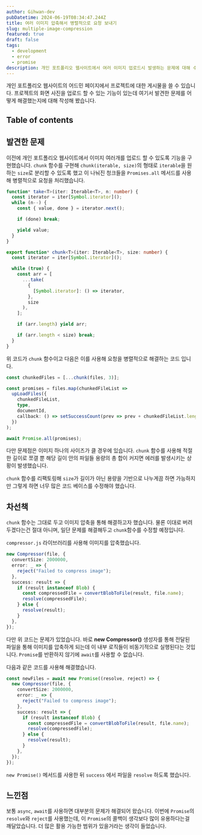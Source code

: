 ```yaml
---
author: Gihwan-dev
pubDatetime: 2024-06-19T08:34:47.244Z
title: 여러 이미지 압축해서 병렬적으로 요청 보내기
slug: multiple-image-compression
featured: true
draft: false
tags:
  - development
  - error
  - promise
description: 개인 포트폴리오 웹사이트에서 여러 이미지 업로드시 발생하는 문제에 대해 수정해 봤습니다.
---
```


개인 포트폴리오 웹사이트의 어드민 페이지에서 프로젝트에 대한 게시물을 쓸 수 있습니다. 프로젝트의 화면 사진을 업로드 할 수 있는 기능이 있는데 여기서 발견한 문제를 어떻게 해결했는지에 대해 작성해 봤습니다.

## Table of contents

## 발견한 문제

이전에 개인 포트폴리오 웹사이트에서 이미지 여러개를 업로드 할 수 있도록 기능을 구현했습니다. `chunk` 함수를 구현해 `chunk(iterable, size)`의 형태로 `iterable`을 원하는 `size`로 분리할 수 있도록 했고 이 나눠진 청크들을 `Promises.all` 메서드를 사용해 병렬적으로 요청을 처리했습니다.

```ts
function* take<T>(iter: Iterable<T>, n: number) {
  const iterator = iter[Symbol.iterator]();
  while (n--) {
    const { value, done } = iterator.next();

    if (done) break;

    yield value;
  }
}

export function* chunk<T>(iter: Iterable<T>, size: number) {
  const iterator = iter[Symbol.iterator]();

  while (true) {
    const arr = [
      ...take(
        {
          [Symbol.iterator]: () => iterator,
        },
        size
      ),
    ];

    if (arr.length) yield arr;

    if (arr.length < size) break;
  }
}
```

위 코드가 `chunk` 함수이고 다음은 이를 사용해 요청을 병렬적으로 해결하는 코드 입니다.

```ts
const chunkedFiles = [...chunk(files, 3)];

const promises = files.map(chunkedFileList =>
  upLoadFiles({
    chunkedFileList,
    type,
    documentId,
    callback: () => setSuccessCount(prev => prev + chunkedFileList.length),
  })
);

await Promise.all(promises);
```

다만 문제점은 이미지 하나의 사이즈가 클 경우에 있습니다. `chunk` 함수를 사용해 적절한 길이로 쪼갤 뿐 해당 길이 안의 파일들 용량의 총 합이 커지면 에러를 발생시키는 상황이 발생했습니다.

`chunk` 함수를 리팩토링해 `size`가 길이가 아닌 용량을 기반으로 나누게끔 하면 가능하지만 그렇게 하면 너무 많은 코드 베이스를 수정해야 했습니다.

## 차선책

`chunk` 함수는 그대로 두고 이미지 압축을 통해 해결하고자 했습니다. 물론 이대로 버려두겠다는건 절대 아니며, 일단 문제를 해결해두고 `chunk`함수를 수정할 예정입니다.

`compressor.js` 라이브러리를 사용해 이미지를 압축했습니다.

```ts
new Compressor(file, {
  convertSize: 2000000,
  error: _ => {
    reject("Failed to compress image");
  },
  success: result => {
    if (result instanceof Blob) {
      const compressedFile = convertBlobToFile(result, file.name);
      resolve(compressedFile);
    } else {
      resolve(result);
    }
  },
});
```

다만 위 코드는 문제가 있었습니다. 바로 **new Compressor()** 생성자를 통해 전달된 파일을 통해 이미지를 압축하게 되는데 이 내부 로직들이 비동기적으로 실행된다는 것입니다. `Promise`를 반환하지 않기에 `await`를 사용할 수 없습니다.

다음과 같은 코드를 사용해 해결했습니다.

```ts
const newFiles = await new Promise((resolve, reject) => {
  new Compressor(file, {
    convertSize: 2000000,
    error: _ => {
      reject("Failed to compress image");
    },
    success: result => {
      if (result instanceof Blob) {
        const compressedFile = convertBlobToFile(result, file.name);
        resolve(compressedFile);
      } else {
        resolve(result);
      }
    },
  });
});
```

`new Promise()` 메서드를 사용한 뒤 `success` 에서 파일을 `resolve` 하도록 했습니다.

## 느낀점

보통 `async`, `await`를 사용하면 대부분의 문제가 해결되어 왔습니다. 이번에 `Promise`의 `resolve`와 `reject`를 사용했는데, 이 `Promise`의 콜백이 생각보다 많이 유용하다는걸 깨달았습니다. 더 많은 활용 가능한 범위가 있을거라는 생각이 들었습니다.
